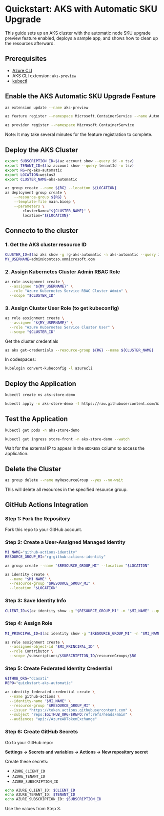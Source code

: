 # Quickstart: AKS with Automatic SKU Upgrade

This guide sets up an AKS cluster with the automatic node SKU upgrade preview feature enabled, deploys a sample app, and shows how to clean up the resources afterward.

## Prerequisites

- [Azure CLI](https://learn.microsoft.com/en-us/cli/azure/install-azure-cli)
- AKS CLI extension: `aks-preview`
- [kubectl](https://kubernetes.io/docs/tasks/tools/)

## Enable the AKS Automatic SKU Upgrade Feature

```bash
az extension update --name aks-preview

az feature register --namespace Microsoft.ContainerService --name AutomaticSKUPreview

az provider register --namespace Microsoft.ContainerService
```

Note: It may take several minutes for the feature registration to complete.

## Deploy the AKS Cluster

```bash
export SUBSCRIPTION_ID=$(az account show --query id -o tsv)
export TENANT_ID=$(az account show --query tenantId -o tsv)
export RG=rg-aks-automatic
export LOCATION=westus3
export CLUSTER_NAME=aks-automatic

az group create --name ${RG} --location ${LOCATION}
az deployment group create \
    --resource-group ${RG} \
    --template-file main.bicep \
    --parameters \
        clusterName="${CLUSTER_NAME}" \
        location="${LOCATION}"
```

## Connecto to the cluster

### 1. Get the AKS cluster resource ID

```bash
CLUSTER_ID=$(az aks show -g rg-aks-automatic -n aks-automatic --query id -o tsv)
MY_USERNAME=admin@contoso.onmicrosoft.com
```

### 2. Assign Kubernetes Cluster Admin RBAC Role

```bash
az role assignment create \
  --assignee "${MY_USERNAME}" \
  --role "Azure Kubernetes Service RBAC Cluster Admin" \
  --scope "$CLUSTER_ID"
```

### 3. Assign Cluster User Role (to get kubeconfig)

```bash
az role assignment create \
  --assignee "${MY_USERNAME}" \
  --role "Azure Kubernetes Service Cluster User" \
  --scope "$CLUSTER_ID"
```

Get the cluster credentials

```bash
az aks get-credentials --resource-group ${RG} --name ${CLUSTER_NAME}
```

In codespaces:

```bash
kubelogin convert-kubeconfig -l azurecli
```

## Deploy the Application

```bash
kubectl create ns aks-store-demo

kubectl apply -n aks-store-demo -f https://raw.githubusercontent.com/Azure-Samples/aks-store-demo/main/aks-store-ingress-quickstart.yaml
```

## Test the Application

```bash
kubectl get pods -n aks-store-demo

kubectl get ingress store-front -n aks-store-demo --watch
```

Wait for the external IP to appear in the `ADDRESS` column to access the application.

## Delete the Cluster

```bash
az group delete --name myResourceGroup --yes --no-wait
```

This will delete all resources in the specified resource group.

## GitHub Actions Integration

### Step 1: Fork the Repository

Fork this repo to your GitHub account.

### Step 2: Create a User-Assigned Managed Identity

```bash
MI_NAME="github-actions-identity"
RESOURCE_GROUP_MI="rg-github-actions-identity"

az group create --name "$RESOURCE_GROUP_MI" --location "$LOCATION"

az identity create \
  --name "$MI_NAME" \
  --resource-group "$RESOURCE_GROUP_MI" \
  --location "$LOCATION"
```

### Step 3: Save Identity Info

```bash
CLIENT_ID=$(az identity show -g "$RESOURCE_GROUP_MI" -n "$MI_NAME" --query clientId -o tsv)
```

### Step 4: Assign Role

```bash
MI_PRINCIPAL_ID=$(az identity show -g "$RESOURCE_GROUP_MI" -n "$MI_NAME" --query principalId -o tsv)

az role assignment create \
  --assignee-object-id "$MI_PRINCIPAL_ID" \
  --role Contributor \
  --scope /subscriptions/$SUBSCRIPTION_ID/resourceGroups/$RG
```

### Step 5: Create Federated Identity Credential

```bash
GITHUB_ORG="dcasati"
REPO="quickstart-aks-automatic"

az identity federated-credential create \
  --name github-actions \
  --identity-name "$MI_NAME" \
  --resource-group "$RESOURCE_GROUP_MI" \
  --issuer "https://token.actions.githubusercontent.com" \
  --subject "repo:$GITHUB_ORG/$REPO:ref:refs/heads/main" \
  --audiences "api://AzureADTokenExchange"
```

### Step 6: Create GitHub Secrets

Go to your GitHub repo:

**Settings → Secrets and variables → Actions → New repository secret**

Create these secrets:

- `AZURE_CLIENT_ID`
- `AZURE_TENANT_ID`
- `AZURE_SUBSCRIPTION_ID`

```bash
echo AZURE_CLIENT_ID: $CLIENT_ID
echo AZURE_TENANT_ID: $TENANT_ID
echo AZURE_SUBSCRIPTION_ID: $SUBSCRIPTION_ID
```

Use the values from Step 3.

